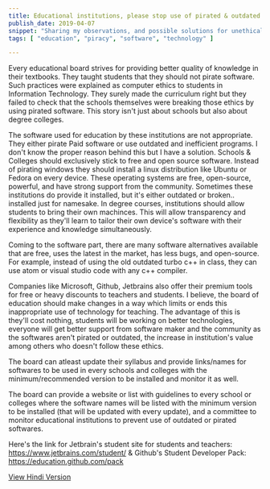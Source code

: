 ```yaml
---
title: Educational institutions, please stop use of pirated & outdated softwares to teach
publish_date: 2019-04-07
snippet: "Sharing my observations, and possible solutions for unethical computer software usage in indian education institutes"
tags: [ "education", "piracy", "software", "technology" ]

---
```


Every educational board strives for providing better quality of knowledge in their textbooks. They taught students that they should not pirate software. Such practices were explained as computer ethics to students in Information Technology. They surely made the curriculum right but they failed to check that the schools themselves were breaking those ethics by using pirated software. This story isn't just about schools but also about degree colleges.

The software used for education by these institutions are not appropriate. They either pirate Paid software or use outdated and inefficient programs.
I don't know the proper reason behind this but I have a solution. Schools & Colleges should exclusively stick to free and open source software. Instead of pirating windows they should install a linux distribution like Ubuntu or Fedora on every device. These operating systems are free, open-source, powerful, and have strong support from the community. Sometimes these institutions do provide it installed, but it's either outdated or broken.. installed just for namesake. In degree courses, institutions should allow students to bring their own machinces. This will allow transparency and flexibility as they'll learn to tailor their own device's software with their experience and knowledge simultaneously.

Coming to the software part, there are many software alternatives available that are free, uses the latest in the market, has less bugs, and open-source. For example, instead of using the old outdated turbo c++ in class, they can use atom or visual studio code with any c++ compiler.

Companies like Microsoft, Github, Jetbrains also offer their premium tools for free or heavy discounts to teachers and students. I believe, the board of education should make changes in a way which limits or ends this inappropriate use of technology for teaching. The advantage of this is they'll cost nothing, students will be working on better technologies, everyone will get better support from software maker and the community as the softwares aren't pirated or outdated, the increase in institution's value among others who doesn't follow these ethics.

The board can atleast update their syllabus and provide links/names for softwares to be used in every schools and colleges with the minimum/recommended version to be installed and monitor it as well.

The board can provide a website or list with guidelines to every school or colleges where the software names will be listed with the minimum version to be installed (that will be updated with every update), and a committee to monitor educational institutions to prevent use of outdated or pirated softwares.

Here's the link for Jetbrain's student site for students and teachers: https://www.jetbrains.com/student/ & Github's Student Developer Pack: https://education.github.com/pack

[View Hindi Version](2_hi_educational_institutions_please_stop)
